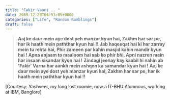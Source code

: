 ```yaml
---
title: "Fakir Vaani .. "
date: 2005-12-28T06:53:05+0000
categories: ["Life", "Random Ramblings"]
draft: false
---
```


<blockquote><strong>Aaj ke daur mein aye dost yeh manzar kyun hai,
Zakhm har sar pe, har ik haath mein paththar kyun hai !!</strong>

<strong>
Jab haqeeqat hai ki har zarray mein tu rehta hai,
Phir zameen par kahin masjid kahin mandir kyun hai !</strong>

<strong>
Apna anjaam to maaloom hai sab ko phir bhi,
Apni nazron mein har insaan sikandar kyon hai !</strong>

<strong>
Zindagi jeenay kay kaabil hi nahin ab 'Fakir'
Varna har aankh mein ashqon ka samandar kyun hai !</strong>

<strong>
Aaj ke daur mein aye dost yeh manzar kyun hai,
Zakhm har sar pe, har ik haath mein paththar kyun hai !!</strong></blockquote>
[Courtesy: Yashveer, my long lost roomie, now a IT-BHU Alumnous, working at IBM, Banglore]
